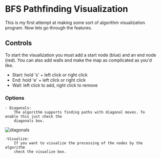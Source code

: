 # BFS Pathfinding Visualization

This is my first attempt at making some sort of algorithm visualization program. Now lets go through the features.

## Controls
To start the visualization you must add a start node (blue) and an end node (red). You can also add walls and make the map as complicated as you'd like. 

  - Start: hold 's' + left click or right click
  - End: hold 'e' + left click or right click
  - Wall: left click to add, right click to remove
  
### Options
	- Diagonals:
		The algorithm supports finding paths with diagonal moves. To enable this just check the 
		diagonals box.
		
![diagonals](https://github.com/LefterisKalligiannakis/Pathfinding-Visualization/assets/70850509/b69bea95-3c37-4b8e-a8b9-c60c01baf80b)

	
	-Visualize:
		If you want to visualize the processing of the nodes by the algorithm
		check the visualize box.
	



